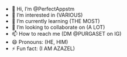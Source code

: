 - 👋 Hi, I’m @PerfectAppstm
- 👀 I’m interested in (VARIOUS)
- 🌱 I’m currently learning (THE MOST)
- 💞️ I’m looking to collaborate on (A LOT)
- 📫 How to reach me (DM @PURGASET on IG)
- 😄 Pronouns: (HE, HIM)
- ⚡ Fun fact: (I AM AZAZEL)

<!---
PerfectAppstm/PerfectAppstm is a ✨ special ✨ repository because its `README.md` (this file) appears on your GitHub profile.
You can click the Preview link to take a look at your changes.
--->
